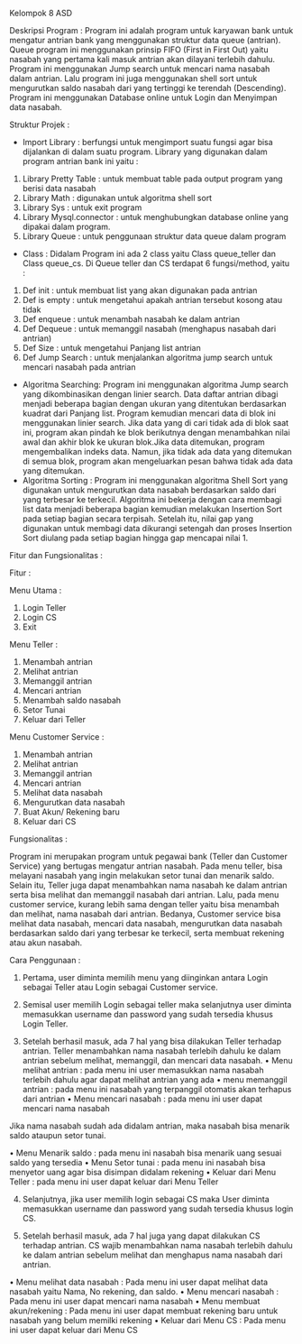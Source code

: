 
Kelompok 8 ASD

Deskripsi Program :
Program ini adalah program untuk karyawan bank untuk mengatur antrian bank yang menggunakan struktur data queue (antrian). Queue program ini menggunakan prinsip FIFO (First in First Out) yaitu nasabah yang pertama kali masuk antrian akan dilayani terlebih dahulu. Program ini menggunakan Jump search untuk mencari nama nasabah dalam antrian. Lalu program ini juga menggunakan shell sort untuk mengurutkan saldo nasabah dari yang tertinggi ke terendah (Descending). Program ini menggunakan Database online untuk Login dan Menyimpan data nasabah.


Struktur Projek : 
-	Import Library : 
berfungsi untuk mengimport suatu fungsi agar bisa dijalankan di dalam suatu program.
Library yang digunakan dalam program antrian bank ini yaitu :
1.	Library Pretty Table : untuk membuat table pada output program yang berisi data nasabah
2.	Library Math : digunakan untuk algoritma shell sort
3.	Library Sys : untuk exit program
4.	Library Mysql.connector : untuk menghubungkan database online yang dipakai dalam program.
5.	Library Queue : untuk penggunaan struktur data queue dalam program

-	Class : 
Didalam Program ini ada 2 class yaitu Class queue_teller dan Class queue_cs. Di Queue teller dan CS terdapat 6 fungsi/method, yaitu :
1.	Def init : untuk membuat list yang akan digunakan pada antrian
2.	Def is empty : untuk mengetahui apakah antrian tersebut kosong atau tidak
3.	Def enqueue : untuk menambah nasabah ke dalam antrian
4.	Def Dequeue : untuk memanggil nasabah (menghapus nasabah dari antrian)
5.	Def Size : untuk mengetahui Panjang list antrian
6.	Def Jump Search : untuk menjalankan algoritma jump search untuk mencari nasabah pada antrian

-	Algoritma Searching:
Program ini menggunakan algoritma Jump search yang dikombinasikan dengan linier search. Data daftar antrian dibagi menjadi beberapa bagian dengan ukuran yang ditentukan berdasarkan kuadrat dari Panjang list. Program kemudian mencari data di blok ini menggunakan linier search. Jika data yang di cari tidak ada di blok saat ini, program akan pindah ke blok berikutnya dengan menambahkan nilai awal dan akhir blok ke ukuran blok.Jika data ditemukan, program mengembalikan indeks data. Namun, jika tidak ada data yang ditemukan di semua blok, program akan mengeluarkan pesan bahwa tidak ada data yang ditemukan.
-	Algoritma Sorting :
Program ini menggunakan algoritma Shell Sort yang digunakan untuk mengurutkan data nasabah berdasarkan saldo dari yang terbesar ke terkecil. Algoritma ini bekerja dengan cara membagi list data menjadi beberapa bagian kemudian melakukan Insertion Sort pada setiap bagian secara terpisah. Setelah itu, nilai gap yang digunakan untuk membagi data dikurangi setengah dan proses Insertion Sort diulang pada setiap bagian hingga gap mencapai nilai 1.



Fitur dan Fungsionalitas : 

Fitur : 

Menu Utama :
1.	Login Teller
2.	Login CS
3.	Exit

Menu Teller :
1.	Menambah antrian
2.	Melihat antrian
3.	Memanggil antrian
4.	Mencari antrian
5.	Menambah saldo nasabah
6.	Setor Tunai 
7.	Keluar dari Teller

Menu Customer Service :
1.	Menambah antrian
2.	Melihat antrian
3.	Memanggil antrian
4.	Mencari antrian
5.	Melihat data nasabah
6.	Mengurutkan data nasabah 
7.	Buat Akun/ Rekening baru
8.	Keluar dari CS

Fungsionalitas :

Program ini merupakan program untuk pegawai bank (Teller dan Customer Service) yang bertugas mengatur antrian nasabah. Pada menu teller, bisa melayani nasabah yang ingin melakukan setor tunai dan menarik saldo. Selain itu, Teller juga dapat menambahkan nama nasabah ke dalam antrian serta bisa melihat dan memanggil nasabah dari antrian. Lalu, pada menu customer service, kurang lebih sama dengan teller yaitu bisa menambah dan melihat, nama nasabah dari antrian. Bedanya, Customer service bisa melihat data nasabah, mencari data nasabah, mengurutkan data nasabah berdasarkan saldo dari yang terbesar ke terkecil, serta membuat rekening atau akun nasabah. 


 Cara Penggunaan :
1.	Pertama, user diminta memilih menu yang diinginkan antara Login sebagai Teller atau Login sebagai Customer service.

2.	Semisal user memilih Login sebagai teller maka selanjutnya user diminta memasukkan username dan password yang sudah tersedia khusus Login Teller.

3.	Setelah berhasil masuk, ada 7 hal yang bisa dilakukan Teller terhadap antrian. Teller  menambahkan nama nasabah terlebih dahulu ke dalam antrian sebelum melihat, memanggil, dan mencari data nasabah.
•	Menu melihat antrian : pada menu ini user memasukkan nama nasabah terlebih dahulu agar dapat melihat antrian yang ada
•	menu memanggil antrian : pada menu ini nasabah yang terpanggil otomatis akan terhapus dari antrian
•	Menu mencari nasabah : pada menu ini user dapat mencari nama nasabah

Jika nama nasabah sudah ada didalam antrian, maka nasabah bisa menarik saldo ataupun setor tunai.

•	Menu Menarik saldo : pada menu ini nasabah bisa menarik uang sesuai saldo yang tersedia
•	Menu Setor tunai : pada menu ini nasabah bisa menyetor uang agar bisa disimpan didalam rekening 
•	Keluar dari Menu Teller : pada menu ini user dapat keluar dari Menu Teller
 
4.	Selanjutnya, jika user memilih login sebagai CS maka User diminta memasukkan username dan password yang sudah tersedia khusus login CS.

5.	Setelah berhasil masuk, ada 7 hal juga yang dapat dilakukan CS terhadap antrian. CS wajib menambahkan nama nasabah terlebih dahulu ke dalam antrian sebelum melihat dan menghapus nama nasabah dari antrian.

•	Menu melihat data nasabah : Pada menu ini user dapat melihat data nasabah yaitu Nama, No rekening, dan saldo.
•	Menu mencari nasabah : Pada menu ini user dapat mencari nama nasabah
•	Menu membuat akun/rekening : Pada menu ini user dapat membuat rekening baru untuk nasabah yang belum memilki rekening
•	Keluar dari Menu CS : Pada menu ini user dapat keluar dari Menu CS
